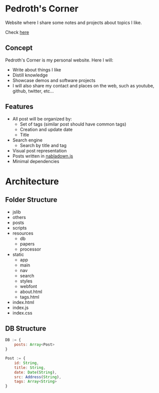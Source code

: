 # Pedroth's Corner

Website where I share some notes and projects about topics I like.

Check [here](https://pedroth.github.io/)

## Concept

Pedroth's Corner is my personal website. Here I will:

- Write about things I like
- Distill knowledge
- Showcase demos and software projects
- I will also share my contact and places on the web, such as youtube, github, twitter, etc...

## Features

- All post will be organized by:
  - Set of tags (similar post should have common tags)
  - Creation and update date
  - Title
- Search engine
  - Search by title and tag
- Visual post representation
- Posts written in [nabladown.js](https://github.com/pedroth/nabladown.js)
- Minimal dependencies

# Architecture

## Folder Structure
- jslib
- others
- posts
- scripts
- resources
	- db
	- papers
	- processor
- static
	- app
	- main
	- nav
	- search
	- styles
	- webfont
	- about.html
	- tags.html 
- index.html
- index.js
- index.css

## DB Structure

```javascript
DB := {
    posts: Array<Post>
}

Post := {
	id: String,
	title: String,
	date: Date(String),
	src: Address(String),
	tags: Array<String>
}
```
